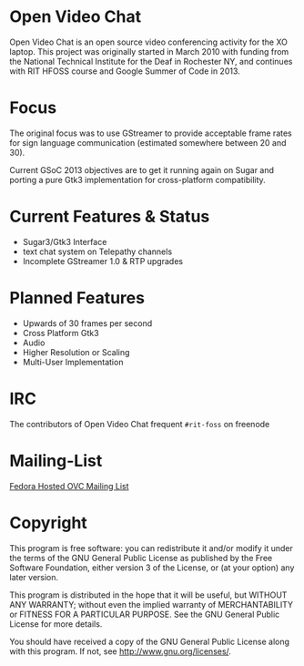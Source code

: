 
# Open Video Chat

Open Video Chat is an open source video conferencing activity for the XO laptop. This project was originally started in March 2010 with funding from the National Technical Institute for the Deaf in Rochester NY, and continues with RIT HFOSS course and Google Summer of Code in 2013.


# Focus

The original focus was to use GStreamer to provide acceptable frame rates for sign language communication (estimated somewhere between 20 and 30).

Current GSoC 2013 objectives are to get it running again on Sugar and porting a pure Gtk3 implementation for cross-platform compatibility.


# Current Features & Status

- Sugar3/Gtk3 Interface
- text chat system on Telepathy channels
- Incomplete GStreamer 1.0 & RTP upgrades


# Planned Features

- Upwards of 30 frames per second
- Cross Platform Gtk3
- Audio
- Higher Resolution or Scaling
- Multi-User Implementation


# IRC

The contributors of Open Video Chat frequent `#rit-foss` on freenode


# Mailing-List

[Fedora Hosted OVC Mailing List](https://fedorahosted.org/mailman/listinfo/ovc)


# Copyright

This program is free software: you can redistribute it and/or modify
it under the terms of the GNU General Public License as published by
the Free Software Foundation, either version 3 of the License, or
(at your option) any later version.

This program is distributed in the hope that it will be useful,
but WITHOUT ANY WARRANTY; without even the implied warranty of
MERCHANTABILITY or FITNESS FOR A PARTICULAR PURPOSE.  See the
GNU General Public License for more details.

You should have received a copy of the GNU General Public License
along with this program.  If not, see <http://www.gnu.org/licenses/>.

